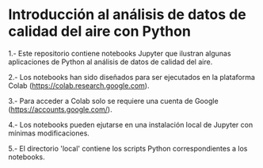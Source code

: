 Introducción al análisis de datos de calidad del aire con Python
=====================================================================

1.- Este repositorio contiene notebooks Jupyter que ilustran algunas aplicaciones
de Python al análisis de datos de calidad del aire. 

2.- Los notebooks han sido diseñados para ser ejecutados en la plataforma Colab (https://colab.research.google.com).

3.- Para acceder a Colab solo se requiere una cuenta de Google (https://accounts.google.com/).

4.- Los notebooks pueden ejutarse en una instalación local de Jupyter con mínimas modificaciones.

5.- El directorio 'local' contiene los scripts Python correspondientes a los notebooks.

